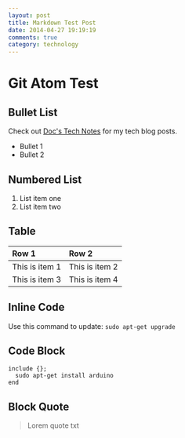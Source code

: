 ```yaml
---
layout: post
title: Markdown Test Post
date: 2014-04-27 19:19:19
comments: true
category: technology
---
```


# Git Atom Test

## Bullet List

Check out [Doc's Tech Notes][1] for my tech blog posts.

* Bullet 1
* Bullet 2

## Numbered List

1. List item one
2. List item two

## Table
| Row 1 | Row 2 |
| :------------- | :------------- |
| This is item 1 | This is item 2 |
| This is item 3 | This is item 4 |

## Inline Code

Use this command to update: `sudo apt-get upgrade`

## Code Block

```
include {};
  sudo apt-get install arduino
end
```

## Block Quote

> Lorem quote txt

<!-- Link References -->

[1]:http://www.docstechnotes.com
